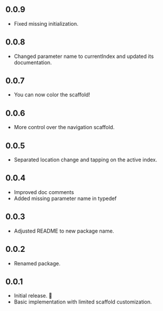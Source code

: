 ## 0.0.9
* Fixed missing initialization.

## 0.0.8
* Changed parameter name to currentIndex and updated its documentation.

## 0.0.7
* You can now color the scaffold!

## 0.0.6
* More control over the navigation scaffold.

## 0.0.5
* Separated location change and tapping on the active index.

## 0.0.4
* Improved doc comments
* Added missing parameter name in typedef

## 0.0.3

* Adjusted README to new package name.

## 0.0.2

* Renamed package.

## 0.0.1

* Initial release. 🎉
* Basic implementation with limited scaffold customization.


